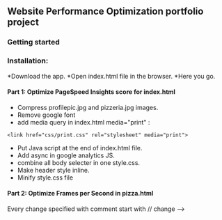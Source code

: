 

## Website Performance Optimization portfolio project
### Getting started
### Installation:
*Download the app.
*Open index.html file in the browser.
*Here you go.
#### Part 1: Optimize PageSpeed Insights score for index.html
* Compress profilepic.jpg and pizzeria.jpg images.
* Remove google font 
* add media query in index.html media="print" :
```  
<link href="css/print.css" rel="stylesheet" media="print">
```
* Put Java script at the end of index.html file.
* Add async in google analytics JS.
* combine all body selecter in one style.css. 
* Make header style inline.
* Minify style.css file 
#### Part 2: Optimize Frames per Second in pizza.html

Every change specified with comment start with // change -->
